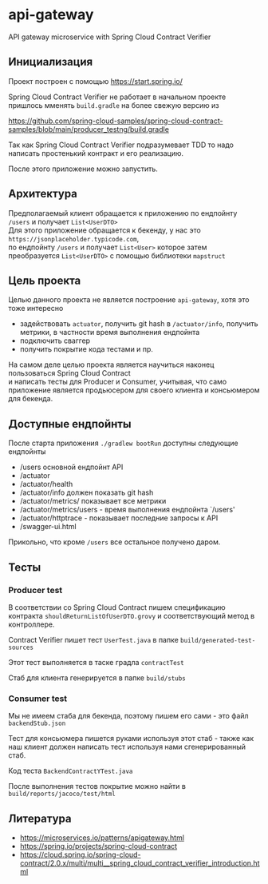 # api-gateway

API gateway microservice with Spring Cloud Contract Verifier

## Инициализация

Проект построен с помощью https://start.spring.io/

Spring Cloud Contract Verifier не работает в начальном проекте  
пришлось мменять `build.gradle` на более свежую версию из  

https://github.com/spring-cloud-samples/spring-cloud-contract-samples/blob/main/producer_testng/build.gradle

Так как Spring Cloud Contract Verifier подразумевает TDD то надо написать простенький 
контракт и его реализацию.

После этого приложение можно запустить.

## Архитектура

Предполагаемый клиент обращается к приложению по ендпойнту `/users` и получает `List<UserDTO>`  
Для этого приложение обращается к бекенду, у нас это `https://jsonplaceholder.typicode.com`,  
по ендпойнту `/users` и получает `List<User>` которое затем преобразуется `List<UserDTO>` с помощью библиотеки `mapstruct`

## Цель проекта

Целью данного проекта не является построение `api-gateway`, хотя это тоже интересно
- задействовать `actuator`, получить git hash в `/actuator/info`, получить метрики, в частности время выполнения ендпойнта 
- подключить сваггер
- получить покрытие кода тестами и пр.

На самом деле целью проекта является научиться наконец пользоваться Spring Cloud Contract  
и написать тесты для Producer и Consumer, учитывая, что само приложение является продьюсером для своего клиента
 и консьюмером для бекенда.

## Доступные ендпойнты

После старта приложения  `./gradlew bootRun` доступны следующие ендпойнты

- /users основной ендпойнт API
- /actuator
- /actuator/health
- /actuator/info должен показать git hash
- /actuator/metrics/ показывает все метрики
- /actuator/metrics/users - время выполнения ендпойнта `/users'
- /actuator/httptrace - показывает последние запросы к API
- /swagger-ui.html

Прикольно, что кроме `/users` все остальное получено даром.

## Тесты

### Producer test

В соответствии со Spring Cloud Contract пишем спецификацию контракта
`shouldReturnListOfUserDTO.grovy` и соответствующий метод в контроллере.   

Contract Verifier пишет тест `UserTest.java` в папке `build/generated-test-sources`

Этот тест выполняется в таске градла `contractTest`

Стаб для клиента генерируется в папке `build/stubs`

### Consumer test

Мы не имеем стаба для бекенда, поэтому пишем его сами - это файл `backendStub.json`

Тест для консьюмера пишется руками используя этот стаб - также как наш клиент 
должен написать тест используя нами сгенерированный стаб.

Код теста `BackendContractYTest.java`

После выполнения тестов покрытие можно найти в `build/reports/jacoco/test/html`

## Литература

- https://microservices.io/patterns/apigateway.html
- https://spring.io/projects/spring-cloud-contract
- https://cloud.spring.io/spring-cloud-contract/2.0.x/multi/multi__spring_cloud_contract_verifier_introduction.html












